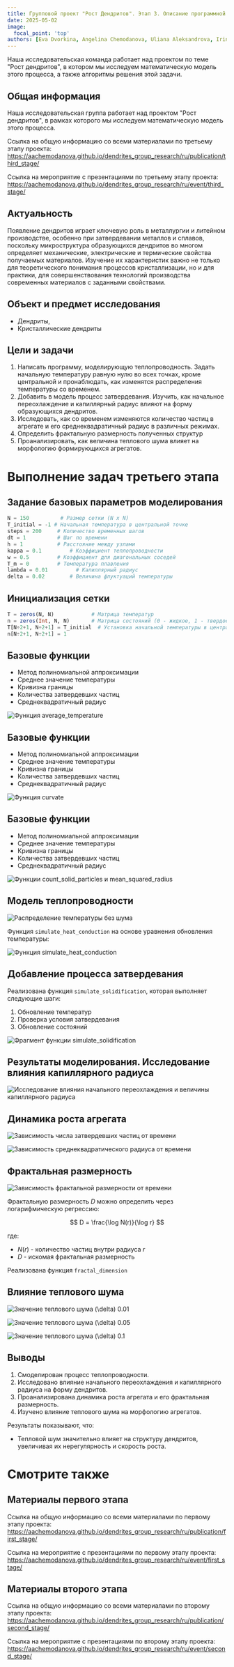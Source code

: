 ```yaml
---
title: Групповой проект "Рост Дендритов". Этап 3. Описание программной реализации
date: 2025-05-02
image:
  focal_point: 'top'
authors: [Eva Dvorkina, Angelina Chemodanova, Uliana Aleksandrova, Irina Seregina, Ivan Volgin, Yaroslav Goloschapov]
---
```

Наша исследовательская команда работает над проектом по теме "Рост дендритов", в котором мы исследуем математическую модель этого процесса, а также алгоритмы решения этой задачи. 

<!--more-->

## Общая информация
Наша исследовательская группа работает над проектом "Рост дендритов", в рамках которого мы исследуем математическую модель этого процесса.

Ссылка на общую информацию со всеми материалами по третьему этапу проекта: https://aachemodanova.github.io/dendrites_group_research/ru/publication/third_stage/

Ссылка на мероприятие с презентациями по третьему этапу проекта: https://aachemodanova.github.io/dendrites_group_research/ru/event/third_stage/

## Актуальность

Появление дендритов играет ключевую роль в металлургии и литейном производстве, особенно при затвердевании металлов и сплавов, поскольку микроструктура образующихся дендритов во многом определяет механические, электрические и термические свойства получаемых материалов. Изучение их характеристик важно не только для теоретического понимания процессов кристаллизации, но и для практики, для совершенствования технологий производства современных материалов с заданными свойствами.

## Объект и предмет исследования

- Дендриты, 
- Кристаллические дендриты

## Цели и задачи

1. Написать программу, моделирующую теплопроводность. Задать начальную температуру равную нулю во всех точках, кроме центральной и пронаблюдать, как изменятся распределения температуры со временем.
2. Добавить в модель процесс затвердевания. Изучить, как начальное переохлаждение и капиллярный радиус влияют на форму образующихся дендритов.
3. Исследовать, как со временем изменяются количество частиц в агрегате и его среднеквадратичный радиус в различных режимах.
4. Определить фрактальную размерность полученных структур
5. Проанализировать, как величина теплового шума влияет на морфологию формирующихся агрегатов.


# Выполнение задач третьего этапа

## Задание базовых параметров моделирования

```Julia
N = 150          # Размер сетки (N x N)
T_initial = -1 # Начальная температура в центральной точке
steps = 200     # Количество временных шагов
dt = 1          # Шаг по времени
h = 1           # Расстояние между узлами
kappa = 0.1         # Коэффициент теплопроводности
w = 0.5         # Коэффициент для диагональных соседей
T_m = 0         # Температура плавления
lambda = 0.01         # Капиллярный радиус
delta = 0.02        # Величина флуктуаций температуры
```

## Инициализация сетки

```Julia
T = zeros(N, N)            # Матрица температур
n = zeros(Int, N, N)       # Матрица состояний (0 - жидкое, 1 - твердое)
T[N÷2+1, N÷2+1] = T_initial  # Установка начальной температуры в центральной точке
n[N÷2+1, N÷2+1] = 1
```

## Базовые функции

  - Метод полиномиальной аппроксимации
  - Среднее значение температуры
  - Кривизна границы
  - Количества затвердевших частиц 
  - Среднеквадратичный радиус 

![Функция average_temperature](b.PNG)

## Базовые функции

  - Метод полиномиальной аппроксимации
  - Среднее значение температуры
  - Кривизна границы
  - Количества затвердевших частиц 
  - Среднеквадратичный радиус 

![Функция curvate](func.png)

## Базовые функции

  - Метод полиномиальной аппроксимации
  - Среднее значение температуры
  - Кривизна границы
  - Количества затвердевших частиц 
  - Среднеквадратичный радиус 
  
![Функции count_solid_particles и mean_squared_radius](c.PNG)

## Модель теплопроводности

![Распределение температуры без шума](1.png)

Функция `simulate_heat_conduction` на основе уравнения обновления температуры:

![Функция simulate_heat_conduction](s.png)

## Добавление процесса затвердевания

Реализована функция `simulate_solidification`, которая выполняет следующие шаги:

1. Обновление температур
2. Проверка условия затвердевания
3. Обновление состояний

![Фрагмент функции simulate_solidification](f.png)

## Результаты моделирования. Исследование влияния капиллярного радиуса

![Исследование влияния начального переохлаждения и величины капиллярного радиуса](4.png)

## Динамика роста агрегата

![Зависимость числа затвердевших частиц от времени](7.png)

![Зависимость среднеквадратического радиуса от времени](8.png)

## Фрактальная размерность

![Зависимость фрактальной размерности от времени](9.png)

Фрактальную размерность $D$ можно определить через логарифмическую регрессию:

$$ 
D = \frac{\log N(r)}{\log r} 
$$

где:

- $N(r)$ - количество частиц внутри радиуса $r$
- $D$ - искомая фрактальная размерность

Реализована функция `fractal_dimension`

## Влияние теплового шума

![Значение теплового шума ($\delta$) 0.01](11.png)

![Значение теплового шума ($\delta$) 0.05](12.png)

![Значение теплового шума ($\delta$) 0.1](13.png)
## Выводы

1. Смоделирован процесс теплопроводности.
2. Исследовано влияние начального переохлаждения и капиллярного радиуса на форму дендритов.
3. Проанализирована динамика роста агрегата и его фрактальная размерность.
4. Изучено влияние теплового шума на морфологию агрегатов.

Результаты показывают, что:

- Тепловой шум значительно влияет на структуру дендритов, увеличивая их нерегулярность и скорость роста.


# Смотрите также

## Материалы первого этапа

Ссылка на общую информацию со всеми материалами по первому этапу проекта: https://aachemodanova.github.io/dendrites_group_research/ru/publication/first_stage/

Ссылка на мероприятие с презентациями по первому этапу проекта: https://aachemodanova.github.io/dendrites_group_research/ru/event/first_stage/

## Материалы второго этапа

Ссылка на общую информацию со всеми материалами по второму этапу проекта: https://aachemodanova.github.io/dendrites_group_research/ru/publication/second_stage/

Ссылка на мероприятие с презентациями по второму этапу проекта: https://aachemodanova.github.io/dendrites_group_research/ru/event/second_stage/
